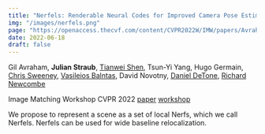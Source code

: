 ```yaml
---
title: "Nerfels: Renderable Neural Codes for Improved Camera Pose Estimation"
img: "/images/nerfels.png"
page: "https://openaccess.thecvf.com/content/CVPR2022W/IMW/papers/Avraham_Nerfels_Renderable_Neural_Codes_for_Improved_Camera_Pose_Estimation_CVPRW_2022_paper.pdf"
date: 2022-06-18
draft: false
---
```

Gil Avraham, **Julian Straub**, [Tianwei Shen](https://scholar.google.com.hk/citations?user=XSggp6QAAAAJ), Tsun-Yi Yang, Hugo Germain, [Chris Sweeney](https://scholar.google.com.hk/citations?user=h-CpQGgAAAAJ), [Vasileios Balntas](https://vbalnt.github.io), David Novotny, [Daniel DeTone](https://danieldetone.com), [Richard Newcombe](https://rapiderobot.bitbucket.io/)

Image Matching Workshop CVPR 2022
[paper](https://openaccess.thecvf.com/content/CVPR2022W/IMW/papers/Avraham_Nerfels_Renderable_Neural_Codes_for_Improved_Camera_Pose_Estimation_CVPRW_2022_paper.pdf)
[workshop](https://image-matching-workshop.github.io/cvpr2022/)

We propose to represent a scene as a set of local Nerfs, which we call Nerfels. Nerfels can be used for wide baseline relocalization. 
